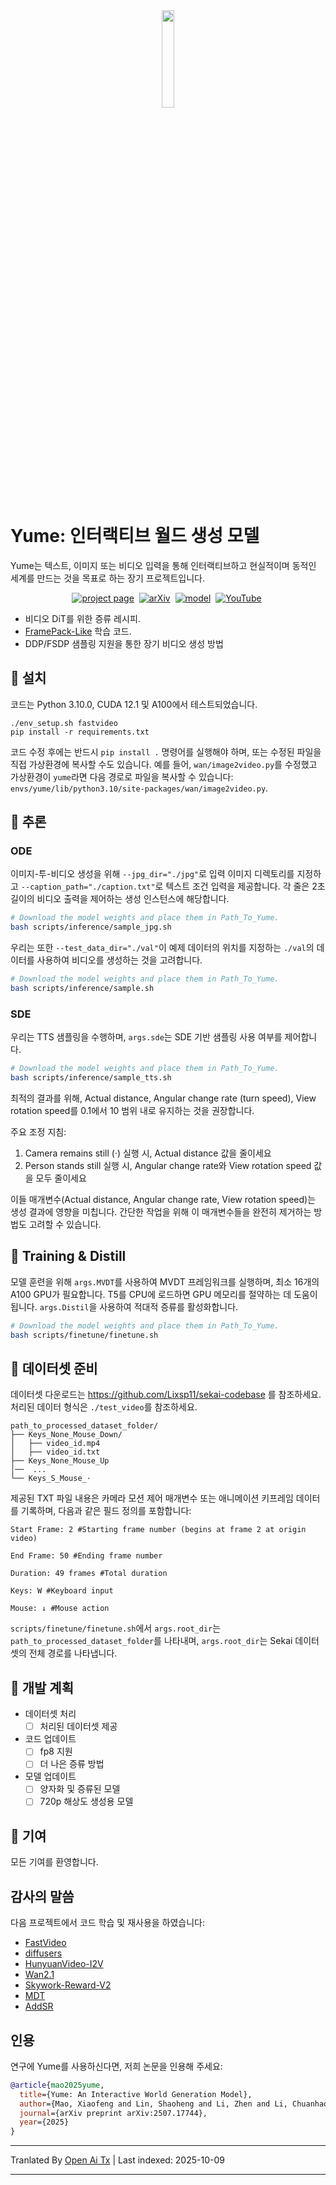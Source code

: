 <div align="center">
<img src=assets/yume.png width="20%"/>
</div>

# Yume: 인터랙티브 월드 생성 모델

Yume는 텍스트, 이미지 또는 비디오 입력을 통해 인터랙티브하고 현실적이며 동적인 세계를 만드는 것을 목표로 하는 장기 프로젝트입니다.


<div align="center">




[![project page](https://img.shields.io/badge/Project-Page-2ea44f)](https://stdstu12.github.io/YUME-Project/)&nbsp;
[![arXiv](https://img.shields.io/badge/arXiv%20paper-2507.17744-b31b1b.svg)](https://arxiv.org/abs/2507.17744)&nbsp;
[![model](https://img.shields.io/badge/%F0%9F%A4%97%20Hugging%20Face-Model-blue)](https://huggingface.co/stdstu123/Yume-I2V-540P)&nbsp;
[![YouTube](https://badges.aleen42.com/src/youtube.svg)](https://www.youtube.com/watch?v=51VII_iJ1EM)&nbsp;

</div>

- 비디오 DiT를 위한 증류 레시피.
- [FramePack-Like](https://github.com/lllyasviel/FramePack) 학습 코드.
- DDP/FSDP 샘플링 지원을 통한 장기 비디오 생성 방법



## 🔧 설치
코드는 Python 3.10.0, CUDA 12.1 및 A100에서 테스트되었습니다.
```
./env_setup.sh fastvideo
pip install -r requirements.txt
```
코드 수정 후에는 반드시 `pip install .` 명령어를 실행해야 하며, 또는 수정된 파일을 직접 가상환경에 복사할 수도 있습니다. 예를 들어, `wan/image2video.py`를 수정했고 가상환경이 `yume`라면 다음 경로로 파일을 복사할 수 있습니다:  
`envs/yume/lib/python3.10/site-packages/wan/image2video.py`.

## 🚀 추론

### ODE  
이미지-투-비디오 생성을 위해 `--jpg_dir="./jpg"`로 입력 이미지 디렉토리를 지정하고 `--caption_path="./caption.txt"`로 텍스트 조건 입력을 제공합니다. 각 줄은 2초 길이의 비디오 출력을 제어하는 생성 인스턴스에 해당합니다.
```bash
# Download the model weights and place them in Path_To_Yume.
bash scripts/inference/sample_jpg.sh 
```
우리는 또한 `--test_data_dir="./val"`이 예제 데이터의 위치를 지정하는 `./val`의 데이터를 사용하여 비디오를 생성하는 것을 고려합니다.
```bash
# Download the model weights and place them in Path_To_Yume.
bash scripts/inference/sample.sh 
```
### SDE
우리는 TTS 샘플링을 수행하며, `args.sde`는 SDE 기반 샘플링 사용 여부를 제어합니다.
```bash
# Download the model weights and place them in Path_To_Yume.
bash scripts/inference/sample_tts.sh 
```
최적의 결과를 위해, Actual distance, Angular change rate (turn speed), View rotation speed를 0.1에서 10 범위 내로 유지하는 것을 권장합니다. 

주요 조정 지침:
1. Camera remains still (·) 실행 시, Actual distance 값을 줄이세요
2. Person stands still 실행 시, Angular change rate와 View rotation speed 값을 모두 줄이세요

이들 매개변수(Actual distance, Angular change rate, View rotation speed)는 생성 결과에 영향을 미칩니다. 간단한 작업을 위해 이 매개변수들을 완전히 제거하는 방법도 고려할 수 있습니다.



## 🎯 Training & Distill 
모델 훈련을 위해 `args.MVDT`를 사용하여 MVDT 프레임워크를 실행하며, 최소 16개의 A100 GPU가 필요합니다. T5를 CPU에 로드하면 GPU 메모리를 절약하는 데 도움이 됩니다. `args.Distil`을 사용하여 적대적 증류를 활성화합니다.

```bash
# Download the model weights and place them in Path_To_Yume.
bash scripts/finetune/finetune.sh
```

## 🧱 데이터셋 준비
데이터셋 다운로드는 https://github.com/Lixsp11/sekai-codebase 를 참조하세요. 처리된 데이터 형식은 `./test_video`를 참조하세요.
```
path_to_processed_dataset_folder/
├── Keys_None_Mouse_Down/ 
│   ├── video_id.mp4
│   ├── video_id.txt
├── Keys_None_Mouse_Up
│──  ...
└── Keys_S_Mouse_·
```
제공된 TXT 파일 내용은 카메라 모션 제어 매개변수 또는 애니메이션 키프레임 데이터를 기록하며, 다음과 같은 필드 정의를 포함합니다:
```
Start Frame: 2 #Starting frame number (begins at frame 2 at origin video)

End Frame: 50 #Ending frame number

Duration: 49 frames #Total duration

Keys: W #Keyboard input

Mouse: ↓ #Mouse action
```
`scripts/finetune/finetune.sh`에서 `args.root_dir`는 `path_to_processed_dataset_folder`를 나타내며, `args.root_dir`는 Sekai 데이터셋의 전체 경로를 나타냅니다.


## 📑 개발 계획
- 데이터셋 처리
  - [ ] 처리된 데이터셋 제공
- 코드 업데이트
  - [ ] fp8 지원
  - [ ] 더 나은 증류 방법
- ​​모델 업데이트
  - [ ] 양자화 및 증류된 모델
  - [ ] 720p 해상도 생성용 모델​

## 🤝 기여
모든 기여를 환영합니다.


## 감사의 말씀
다음 프로젝트에서 코드 학습 및 재사용을 하였습니다:
- [FastVideo](https://github.com/hao-ai-lab/FastVideo)
- [diffusers](https://github.com/huggingface/diffusers)
- [HunyuanVideo-I2V](https://github.com/Tencent-Hunyuan/HunyuanVideo-I2V)
- [Wan2.1](https://github.com/Wan-Video/Wan2.1)
- [Skywork-Reward-V2](https://github.com/SkyworkAI/Skywork-Reward-V2)
- [MDT](https://github.com/sail-sg/MDT)
- [AddSR](https://github.com/NJU-PCALab/AddSR)

## 인용
연구에 Yume를 사용하신다면, 저희 논문을 인용해 주세요:

```bibtex
@article{mao2025yume,
  title={Yume: An Interactive World Generation Model},
  author={Mao, Xiaofeng and Lin, Shaoheng and Li, Zhen and Li, Chuanhao and Peng, Wenshuo and He, Tong and Pang, Jiangmiao and Chi, Mingmin and Qiao, Yu and Zhang, Kaipeng},
  journal={arXiv preprint arXiv:2507.17744},
  year={2025}
}

```


---

Tranlated By [Open Ai Tx](https://github.com/OpenAiTx/OpenAiTx) | Last indexed: 2025-10-09

---